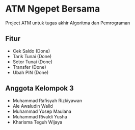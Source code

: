 # ATM Ngepet Bersama

Project ATM untuk tugas akhir Algoritma dan Pemrograman

## Fitur
* Cek Saldo (Done)
* Tarik Tunai (Done)
* Setor Tunai (Done)
* Transfer (Done)
* Ubah PIN (Done)

## Anggota Kelompok 3
* Muhammad Rafisyah Rizkiyawan
* Ale Awaludin Walid
* Muhammad Yosep Maulana
* Muhammad Rivaldi Yusha
* Kharisma Teguh Wijaya

